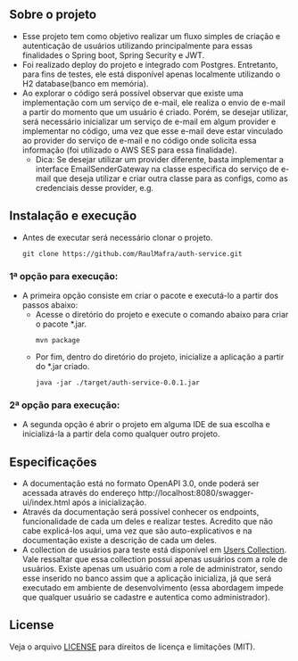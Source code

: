 ## Sobre o projeto

* Esse projeto tem como objetivo realizar um fluxo simples de criação e autenticação de usuários utilizando principalmente para essas finalidades o Spring boot, Spring Security e JWT.
* Foi realizado deploy do projeto e integrado com Postgres. Entretanto, para fins de testes, ele está disponível apenas localmente utilizando o H2 database(banco em memória).
* Ao explorar o código será possível observar que existe uma implementação com um serviço de e-mail, ele realiza o envio de e-mail a partir do momento que um usuário é criado.
  Porém, se desejar utilizar, será necessário inicializar um serviço de e-mail em algum provider e implementar no código, uma vez que esse e-mail deve estar vinculado ao provider
  do serviço de e-mail e no código onde solicita essa informação (foi utilizado o AWS SES para essa finalidade).
    * Dica: Se desejar utilizar um provider diferente, basta implementar a interface EmailSenderGateway na classe especifica do serviço de e-mail que deseja utilizar e criar outra classe
    para as configs, como as credenciais desse provider, e.g.

## Instalação e execução

* Antes de executar será necessário clonar o projeto.
  ```
  git clone https://github.com/RaulMafra/auth-service.git
  ```
### 1ª opção para execução:
* A primeira opção consiste em criar o pacote e executá-lo a partir dos passos abaixo:
   * Acesse o diretório do projeto e execute o comando abaixo para criar o pacote *.jar. 
      ```
      mvn package
      ```
    * Por fim, dentro do diretório do projeto, inicialize a aplicação a partir do *.jar criado.
      ```
      java -jar ./target/auth-service-0.0.1.jar
      ```
### 2ª opção para execução:
* A segunda opção é abrir o projeto em alguma IDE de sua escolha e inicializá-la a partir dela como qualquer outro projeto.


## Especificações

* A documentação está no formato OpenAPI 3.0, onde poderá ser acessada através do endereço http://localhost:8080/swagger-ui/index.html após a inicialização.
* Através da documentação será possível conhecer os endpoints, funcionalidade de cada um deles e realizar testes. Acredito que não cabe explicá-los aqui, uma vez que são auto-explicativos
  e na documentação existe a descrição de cada um deles.
* A collection de usuários para teste está disponível em [Users Collection](https://github.com/RaulMafra/auth-service/blob/main/UsersCollection/Users.json). Vale ressaltar
  que essa collection possui apenas usuários com a role de usuários. Existe apenas um usuário com a role de administrator, sendo esse inserido no banco assim que a aplicação
  inicializa, já que será executado em ambiente de desenvolvimento (essa abordagem impede que qualquer usuário se cadastre e autentica como administrador).
  
## License

Veja o arquivo [LICENSE](https://github.com/RaulMafra/auth-service/blob/main/LICENSE) para direitos de licença e limitações (MIT).
